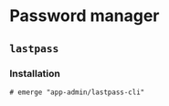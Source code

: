 # Password manager

## `lastpass`

### Installation

```ShellSession
# emerge "app-admin/lastpass-cli"
```
